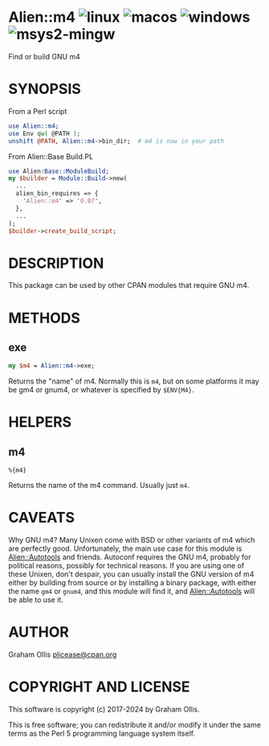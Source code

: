 # Alien::m4 ![linux](https://github.com/PerlAlien/Alien-m4/workflows/linux/badge.svg) ![macos](https://github.com/PerlAlien/Alien-m4/workflows/macos/badge.svg) ![windows](https://github.com/PerlAlien/Alien-m4/workflows/windows/badge.svg) ![msys2-mingw](https://github.com/PerlAlien/Alien-m4/workflows/msys2-mingw/badge.svg)

Find or build GNU m4

# SYNOPSIS

From a Perl script

```perl
use Alien::m4;
use Env qw( @PATH );
unshift @PATH, Alien::m4->bin_dir;  # m4 is now in your path
```

From Alien::Base Build.PL

```perl
use Alien:Base::ModuleBuild;
my $builder = Module::Build->new(
  ...
  alien_bin_requires => {
    'Alien::m4' => '0.07',
  },
  ...
);
$builder->create_build_script;
```

# DESCRIPTION

This package can be used by other CPAN modules that require GNU m4.

# METHODS

## exe

```perl
my $m4 = Alien::m4->exe;
```

Returns the "name" of m4.  Normally this is `m4`, but on some platforms
it may be gm4 or gnum4, or whatever is specified by `$ENV{M4}`.

# HELPERS

## m4

```
%{m4}
```

Returns the name of the m4 command.  Usually just `m4`.

# CAVEATS

Why GNU m4?  Many Unixen come with BSD or other variants of m4 which are
perfectly good.  Unfortunately, the main use case for this module is
[Alien::Autotools](https://metacpan.org/pod/Alien::Autotools) and friends.  Autoconf requires the GNU m4, probably
for political reasons, possibly for technical reasons.  If you are using
one of these Unixen, don't despair, you can usually install the GNU
version of m4 either by building from source or by installing a binary
package, with either the name `gm4` or `gnum4`, and this module will
find it, and [Alien::Autotools](https://metacpan.org/pod/Alien::Autotools) will be able to use it.

# AUTHOR

Graham Ollis <plicease@cpan.org>

# COPYRIGHT AND LICENSE

This software is copyright (c) 2017-2024 by Graham Ollis.

This is free software; you can redistribute it and/or modify it under
the same terms as the Perl 5 programming language system itself.
